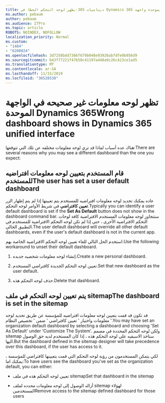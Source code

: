 ```yaml
---
title: ديناميات 365-يظهر لوحه التحكم الخطا في Dynamics 365 الموحدة واجهه
ms.author: pebaum
author: pebaum
ms.audience: ITPro
ms.topic: article
ROBOTS: NOINDEX, NOFOLLOW
localization_priority: Normal
ms.custom:
- "1484"
- "6200024"
ms.openlocfilehash: 3d7258bdd7366f679b048e93926ab7dfe0b956d9
ms.sourcegitcommit: b43f77221f47b50c41197a448a9c26c423ce1ad5
ms.translationtype: MT
ms.contentlocale: ar-SA
ms.lasthandoff: 11/15/2019
ms.locfileid: "36528538"
---
```

# <a name="wrong-dashboard-shows-in-dynamics-365-unified-interface"></a><span data-ttu-id="f2177-102">تظهر لوحه معلومات غير صحيحه في الواجهة الموحدة Dynamics 365</span><span class="sxs-lookup"><span data-stu-id="f2177-102">Wrong dashboard shows in Dynamics 365 unified interface</span></span>

<span data-ttu-id="f2177-103">هناك عده أسباب لماذا قد تري لوحه معلومات مختلفه عن تلك التي تتوقعها:</span><span class="sxs-lookup"><span data-stu-id="f2177-103">There are several reasons why you may see a different dashboard than the one you expect:</span></span>

## <a name="the-user-has-set-a-user-default-dashboard"></a><span data-ttu-id="f2177-104">قام المستخدم بتعيين لوحه معلومات افتراضيه للمستخدم</span><span class="sxs-lookup"><span data-stu-id="f2177-104">The user has set a user default dashboard</span></span> 

<span data-ttu-id="f2177-105">عاده يمكنك تحديد لوحه معلومات افتراضيه للمستخدم يتم تعيينها إذا لم يتم إظهار الزر **تعيين كافتراضي** في شريط الأوامر لوحه التحكم.</span><span class="sxs-lookup"><span data-stu-id="f2177-105">Typically you can identify a user default dashboard is set if the **Set As Default** button does not show in the dashboard command bar.</span></span> <span data-ttu-id="f2177-106">ستتجاوز لوحه معلومات المستخدم الافتراضية كافة لوحات التحكم الافتراضية الأخرى ، حتى إذا لم تكن لوحه التحكم الافتراضية للمستخدم في التطبيق الحالي.</span><span class="sxs-lookup"><span data-stu-id="f2177-106">The user default dashboard will override all other default dashboards, even if the user's default dashboard is not in the current app.</span></span>

<span data-ttu-id="f2177-107">استخدم الحل التالي للغاء تعيين لوحه التحكم الافتراضية الخاصة بهم.</span><span class="sxs-lookup"><span data-stu-id="f2177-107">Use the following workaround to unset their default dashboard.</span></span>

1. <span data-ttu-id="f2177-108">إنشاء لوحه معلومات شخصيه جديده.</span><span class="sxs-lookup"><span data-stu-id="f2177-108">Create a new personal dashboard.</span></span>

2. <span data-ttu-id="f2177-109">تعيين لوحه التحكم الجديدة كافتراضي المستخدم.</span><span class="sxs-lookup"><span data-stu-id="f2177-109">Set that new dashboard as the user default.</span></span>

3. <span data-ttu-id="f2177-110">حذف لوحه التحكم هذه.</span><span class="sxs-lookup"><span data-stu-id="f2177-110">Delete that dashboard.</span></span>

## <a name="the-dashboard-is-set-in-the-sitemap"></a><span data-ttu-id="f2177-111">يتم تعيين لوحه التحكم في ملف sitemap</span><span class="sxs-lookup"><span data-stu-id="f2177-111">The dashboard is set in the sitemap</span></span>

<span data-ttu-id="f2177-112">قد تكون قد قمت بتعيين لوحه معلومات افتراضيه للمؤسسة عن طريق تحديد لوحه معلومات واختيار ' تعيين كافتراضي ' ضمن ' تخصيص النظام '.</span><span class="sxs-lookup"><span data-stu-id="f2177-112">You may have set an organization default dashboard by selecting a dashboard and choosing 'Set As Default' under 'Customize The System'.</span></span> <span data-ttu-id="f2177-113">ولكن لوحه التحكم المحددة في مصمم sitemap ستاخذ الاسبقيه علي لوحه التحكم هذه ، إذا كان المستخدم لديه حق الوصول اليها.</span><span class="sxs-lookup"><span data-stu-id="f2177-113">But the dashboard defined in the sitemap designer will take precedence over this dashboard, if the user has access to it.</span></span>

<span data-ttu-id="f2177-114">لكي يتمكن المستخدمون من رؤية لوحه التحكم التي قمت بتعيينها كافتراضي للمؤسسة ، يمكنك اما:</span><span class="sxs-lookup"><span data-stu-id="f2177-114">To have users see the dashboard you've set as the organization default, you can either:</span></span>

* <span data-ttu-id="f2177-115">تعيين لوحه التحكم هذه في ملف sitemap</span><span class="sxs-lookup"><span data-stu-id="f2177-115">Set that dashboard in the sitemap</span></span>

* <span data-ttu-id="f2177-116">أزاله الوصول إلى لوحه معلومات محدده لملف sitemap لهؤلاء المستخدمين</span><span class="sxs-lookup"><span data-stu-id="f2177-116">Remove access to the sitemap defined dashboard for those users</span></span>
